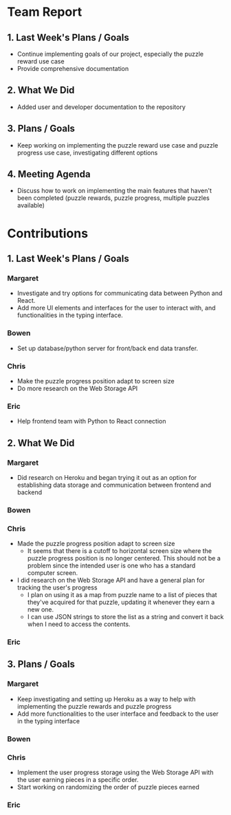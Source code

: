 # Team Report
## 1. Last Week's Plans / Goals
- Continue implementing goals of our project, especially the puzzle reward use case
- Provide comprehensive documentation
## 2. What We Did 
- Added user and developer documentation to the repository
## 3. Plans / Goals
- Keep working on implementing the puzzle reward use case and puzzle progress use case, investigating different options
## 4. Meeting Agenda
- Discuss how to work on implementing the main features that haven't been completed (puzzle rewards, puzzle progress, multiple puzzles available)
# Contributions  
## 1. Last Week's Plans / Goals
### Margaret
- Investigate and try options for communicating data between Python and React.
- Add more UI elements and interfaces for the user to interact with, and functionalities in the typing interface.
### Bowen
- Set up database/python server for front/back end data transfer.
### Chris
- Make the puzzle progress position adapt to screen size
- Do more research on the Web Storage API
### Eric
- Help frontend team with Python to React connection
## 2. What We Did  
### Margaret
- Did research on Heroku and began trying it out as an option for establishing data storage and communication between frontend and backend
### Bowen
### Chris
- Made the puzzle progress position adapt to screen size
    - It seems that there is a cutoff to horizontal screen size where the puzzle progress position is no longer centered. This should not be a problem since the intended user is one who has a standard computer screen.
- I did research on the Web Storage API and have a general plan for tracking the user's progress
    - I plan on using it as a map from puzzle name to a list of pieces that they've acquired for that puzzle, updating it whenever they earn a new one.
    - I can use JSON strings to store the list as a string and convert it back when I need to access the contents.
### Eric
## 3. Plans / Goals  
### Margaret
- Keep investigating and setting up Heroku as a way to help with implementing the puzzle rewards and puzzle progress
- Add more functionalities to the user interface and feedback to the user in the typing interface
### Bowen
### Chris
- Implement the user progress storage using the Web Storage API with the user earning pieces in a specific order.
- Start working on randomizing the order of puzzle pieces earned
### Eric
